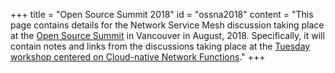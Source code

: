 +++
title = "Open Source Summit 2018"
id = "ossna2018"
content = "This page contains details for the Network Service Mesh discussion taking place at the [Open Source Summit](https://events.linuxfoundation.org/events/open-source-summit-north-america-2018/) in Vancouver in August, 2018. Specifically, it will contain notes and links from the discussions taking place at the [Tuesday workshop centered on Cloud-native Network Functions](http://sched.co/FAWY)."
+++

